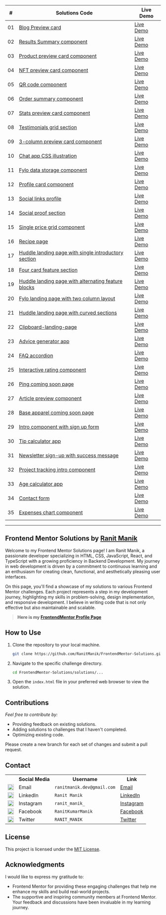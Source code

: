 <div align="center">
    <table>
        <thead>
            <tr>
                <th>#</th>
                <th>Solutions Code</th>
                <th>Live Demo</th>
            </tr>
        </thead>
        <tbody>
            <tr>
                <td>01</td>
                <td><a href="solutions/01. blog-preview-card">Blog Preview card</a></td>
                <td><a href="https://ranitmanik.github.io/FrontendMentor-Solutions/solutions/01.%20Blog-preview-card/index.html" target="_blank">Live Demo</a></td>
            </tr>
            <tr>
                <td>02</td>
                <td><a href="solutions/02. results-summary-component">Results Summary component</a></td>
                <td><a href="https://ranitmanik.github.io/FrontendMentor-Solutions/solutions/02.%20Results-summary-component/index.html" target="_blank">Live Demo</a></td>
            </tr>
            <tr>
                <td>03</td>
                <td><a href="solutions/03. product-preview-card-component">Product preview card component</a></td>
                <td><a href="https://ranitmanik.github.io/FrontendMentor-Solutions/solutions/03.%20Product-preview-card-component/index.html" target="_blank">Live Demo</a></td>
            </tr>
            <tr>
                <td>04</td>
                <td><a href="solutions/04.%20nft-preview-card-component">NFT preview card component</a></td>
                <td><a href="https://ranitmanik.github.io/FrontendMentor-Solutions/solutions/04.%20nft-preview-card-component/index.html" target="_blank">Live Demo</a></td>
            </tr>
            <tr>
                <td>05</td>
                <td><a href="solutions/05. qr code component">QR code component</a></td>
                <td><a href="https://ranitmanik.github.io/FrontendMentor-Solutions/solutions/05.%20QR%20code%20component/index.html" target="_blank">Live Demo</a></td>
            </tr>
            <tr>
                <td>06</td>
                <td><a href="solutions/06. order-summary-component">Order summary component</a></td>
                <td><a href="https://ranitmanik.github.io/FrontendMentor-Solutions/solutions/06.%20Order-summary-component/index.html" target="_blank">Live Demo</a></td>
            </tr>
            <tr>
                <td>07</td>
                <td><a href="solutions/07.%20stats-preview-card-component">Stats preview card component</a></td>
                <td><a href="https://ranitmanik.github.io/FrontendMentor-Solutions/solutions/07.%20stats-preview-card-component/index.html" target="_blank">Live Demo</a></td>
            </tr>
            <tr>
                <td>08</td>
                <td><a href="solutions/08.%20testimonials-grid-section">Testimonials grid section</a></td>
                <td><a href="https://ranitmanik.github.io/FrontendMentor-Solutions/solutions/08.%20testimonials-grid-section/index.html" target="_blank">Live Demo</a></td>
            </tr>
            <tr>
                <td>09</td>
                <td><a href="solutions/09.%203-column-preview-card-component">3-column preview card component</a></td>
                <td><a href="https://ranitmanik.github.io/FrontendMentor-Solutions/solutions/09.%203-column-preview-card-component/index.html" target="_blank">Live Demo</a></td>
            </tr>
            <tr>
                <td>10</td>
                <td><a href="solutions/10.%20chat-app-css-illustration">Chat app CSS illustration</a></td>
                <td><a href="https://ranitmanik.github.io/FrontendMentor-Solutions/solutions/10.%20chat-app-css-illustration/index.html" target="_blank">Live Demo</a></td>
            </tr>
            <tr>
                <td>11</td>
                <td><a href="solutions/11.%20fylo-data-storage-component">Fylo data storage component</a></td>
                <td><a href="https://ranitmanik.github.io/FrontendMentor-Solutions/solutions/11.%20fylo-data-storage-component/index.html" target="_blank">Live Demo</a></td>
            </tr>
            <tr>
                <td>12</td>
                <td><a href="solutions/12.%20profile-card-component">Profile card component</a></td>
                <td><a href="https://ranitmanik.github.io/FrontendMentor-Solutions/solutions/12.%20profile-card-component/index.html" target="_blank">Live Demo</a></td>
            </tr>
            <tr>
                <td>13</td>
                <td><a href="solutions/13.%20social-links-profile">Social links profile</a></td>
                <td><a href="https://ranitmanik.github.io/FrontendMentor-Solutions/solutions/13.%20social-links-profile/index.html" target="_blank">Live Demo</a></td>
            </tr>
            <tr>
                <td>14</td>
                <td><a href="solutions/14.%20social-proof-section">Social proof section</a></td>
                <td><a href="https://ranitmanik.github.io/FrontendMentor-Solutions/solutions/14.%20social-proof-section/index.html" target="_blank">Live Demo</a></td>
            </tr>
            <tr>
                <td>15</td>
                <td><a href="solutions/15.%20single-price-grid-component">Single price grid component</a></td>
                <td><a href="https://ranitmanik.github.io/FrontendMentor-Solutions/solutions/15.%20single-price-grid-component/index.html" target="_blank">Live Demo</a></td>
            </tr>
            <tr>
                <td>16</td>
                <td><a href="solutions/16.%20recipe-page">Recipe page</a></td>
                <td><a href="https://ranitmanik.github.io/FrontendMentor-Solutions/solutions/16.%20recipe-page/index.html" target="_blank">Live Demo</a></td>
            </tr>
            <tr>
                <td>17</td>
                <td><a href="solutions/17.%20huddle-landing-page-with-single-introductory-section">Huddle landing page with single introductory section</a></td>
                <td><a href="https://ranitmanik.github.io/FrontendMentor-Solutions/solutions/17.%20huddle-landing-page-with-single-introductory-section/index.html" target="_blank">Live Demo</a></td>
            </tr>
            <tr>
                <td>18</td>
                <td><a href="solutions/18.%20four-card-feature-section">Four card feature section</a></td>
                <td><a href="https://ranitmanik.github.io/FrontendMentor-Solutions/solutions/18.%20four-card-feature-section/index.html" target="_blank">Live Demo</a></td>
            </tr>
            <tr>
                <td>19</td>
                <td><a href="solutions/19.%20huddle-landing-page-with-alternating-feature-blocks">Huddle landing page with alternating feature blocks</a></td>
                <td><a href="https://ranitmanik.github.io/FrontendMentor-Solutions/solutions/19.%20huddle-landing-page-with-alternating-feature-blocks/index.html" target="_blank">Live Demo</a></td>
            </tr>
            <tr>
                <td>20</td>
                <td><a href="solutions/20.%20fylo-landing-page-with-two-column-layout">Fylo landing page with two column layout</a></td>
                <td><a href="https://ranitmanik.github.io/FrontendMentor-Solutions/solutions/20.%20fylo-landing-page-with-two-column-layout/index.html" target="_blank">Live Demo</a></td>
            </tr>
            <tr>
                <td>21</td>
                <td><a href="solutions/21.%20huddle-landing-page-with-curved-sections">Huddle landing page with curved sections</a></td>
                <td><a href="https://ranitmanik.github.io/FrontendMentor-Solutions/solutions/21.%20huddle-landing-page-with-curved-sections/index.html" target="_blank">Live Demo</a></td>
            </tr>
            <tr>
                <td>22</td>
                <td><a href="solutions/22.%20clipboard-landing-page">Clipboard-landing-page</a></td>
                <td><a href="https://ranitmanik.github.io/FrontendMentor-Solutions/solutions/22.%20clipboard-landing-page/index.html" target="_blank">Live Demo</a></td>
            </tr>
            <tr>
                <td>23</td>
                <td><a href="solutions/23.%20advice-generator-app">Advice generator app</a></td>
                <td><a href="https://ranitmanik.github.io/FrontendMentor-Solutions/solutions/23.%20advice-generator-app/index.html" target="_blank">Live Demo</a></td>
            </tr>
            <tr>
                <td>24</td>
                <td><a href="solutions/24.%20faq-accordion">FAQ accordion</a></td>
                <td><a href="https://ranitmanik.github.io/FrontendMentor-Solutions/solutions/24.%20faq-accordion/index.html" target="_blank">Live Demo</a></td>
            </tr>
            <tr>
                <td>25</td>
                <td><a href="solutions/25.%20interactive-rating-component">Interactive rating component</a></td>
                <td><a href="https://ranitmanik.github.io/FrontendMentor-Solutions/solutions/25.%20interactive-rating-component/index.html" target="_blank">Live Demo</a></td>
            </tr>
            <tr>
                <td>26</td>
                <td><a href="solutions/26.%20ping-coming-soon-page">Ping coming soon page</a></td>
                <td><a href="https://ranitmanik.github.io/FrontendMentor-Solutions/solutions/26.%20ping-coming-soon-page/index.html" target="_blank">Live Demo</a></td>
            </tr>
            <tr>
                <td>27</td>
                <td><a href="solutions/27.%20article-preview-component">Article preview component</a></td>
                <td><a href="https://ranitmanik.github.io/FrontendMentor-Solutions/solutions/27.%20article-preview-component/index.html" target="_blank">Live Demo</a></td>
            </tr>
            <tr>
                <td>28</td>
                <td><a href="solutions/28.%20base-apparel-coming-soon">Base apparel coming soon page</a></td>
                <td><a href="https://ranitmanik.github.io/FrontendMentor-Solutions/solutions/28.%20base-apparel-coming-soon/index.html" target="_blank">Live Demo</a></td>
            </tr>
            <tr>
                <td>29</td>
                <td><a href="solutions/29.%20intro-component-with-signup-form">Intro component with sign up form</a></td>
                <td><a href="https://ranitmanik.github.io/FrontendMentor-Solutions/solutions/29.%20faq-accordion-card/index.html" target="_blank">Live Demo</a></td>
            </tr>
            <tr>
                <td>30</td>
                <td><a href="solutions/30.%20tip-calculator-app">Tip calculator app</a></td>
                <td><a href="https://ranitmanik.github.io/FrontendMentor-Solutions/solutions/30.%20tip-calculator-app/index.html" target="_blank">Live Demo</a></td>
            </tr>
            <tr>
                <td>31</td>
                <td><a href="solutions/31.%20newsletter-sign-up-with-success-message">Newsletter sign-up with success message</a></td>
                <td><a href="https://ranitmanik.github.io/FrontendMentor-Solutions/solutions/31.%20newsletter-sign-up-with-success-message/index.html" target="_blank">Live Demo</a></td>
            </tr>
            <tr>
                <td>32</td>
                <td><a href="solutions/32.%20project-tracking-intro-component">Project tracking intro component</a></td>
                <td><a href="https://ranitmanik.github.io/FrontendMentor-Solutions/solutions/32.%20project-tracking-intro-component/index.html" target="_blank">Live Demo</a></td>
            </tr>
            <tr>
                <td>33</td>
                <td><a href="solutions/33.%20age-calculator-app">Age calculator app</a></td>
                <td><a href="https://ranitmanik.github.io/FrontendMentor-Solutions/solutions/33.%20age-calculator-app/index.html" target="_blank">Live Demo</a></td>
            </tr>
            <tr>
                <td>34</td>
                <td><a href="solutions/34.%20contact-form">Contact form</a></td>
                <td><a href="https://ranitmanik.github.io/FrontendMentor-Solutions/solutions/34.%20contact-form/index.html" target="_blank">Live Demo</a></td>
            </tr>
            <tr>
                <td>35</td>
                <td><a href="solutions/35.%20expenses-chart-component">Expenses chart component</a></td>
                <td><a href="https://ranitmanik.github.io/FrontendMentor-Solutions/solutions/35.%20expenses-chart-component/index.html" target="_blank">Live Demo</a></td>
            </tr>
        </tbody>
    </table>
</div>

<hr>

## Frontend Mentor Solutions by [Ranit Manik](https://www.frontendmentor.io/profile/RanitManik)

Welcome to my Frontend Mentor Solutions page! I am Ranit Manik, a passionate developer specializing in HTML, CSS, JavaScript, React, and TypeScript with a growing proficiency in Backend Development. My journey in web development is driven by a commitment to continuous learning and an enthusiasm for creating clean, functional, and aesthetically pleasing user interfaces.

On this page, you'll find a showcase of my solutions to various Frontend Mentor challenges. Each project represents a step in my development journey, highlighting my skills in problem-solving, design implementation, and responsive development. I believe in writing code that is not only effective but also maintainable and scalable.

> **Here is my [FrontendMentor Profile Page](https://www.frontendmentor.io/profile/RanitManik)**

## How to Use

1. Clone the repository to your local machine.
   ```bash
   git clone https://github.com/RanitManik/FrontendMentor-Solutions.git
   ```

2. Navigate to the specific challenge directory.
   ```bash
   cd FrontendMentor-Solutions/solutions/...
   ```

3. Open the `index.html` file in your preferred web browser to view the solution.

## Contributions

_Feel free to contribute by:_

- Providing feedback on existing solutions.
- Adding solutions to challenges that I haven't completed.
- Optimizing existing code.

Please create a new branch for each set of changes and submit a pull request.

## Contact

<table>
  <tr>
    <th></th>
    <th>Social Media</th>
    <th>Username</th>
    <th>Link</th>
  </tr>
  <tr>
    <td><img src="https://cdn4.iconfinder.com/data/icons/social-media-logos-6/512/112-gmail_email_mail-512.png" width="20" /></td>
    <td>Email</td>
    <td><code>ranitmanik.dev@gmail.com</code></td>
    <td><a href="mailto:ranitmanik.dev@gmail.com" target="_blank">Email</a></td>
  </tr>
  <tr>
    <td><img src="https://upload.wikimedia.org/wikipedia/commons/thumb/c/ca/LinkedIn_logo_initials.png/480px-LinkedIn_logo_initials.png" width="20" /></td>
    <td>LinkedIn</td>
    <td><code>Ranit Manik</code></td>
    <td><a href="https://www.linkedin.com/in/ranit-manik/" target="_blank">LinkedIn</a></td>
  </tr>
  <tr>
    <td><img src="https://upload.wikimedia.org/wikipedia/commons/thumb/a/a5/Instagram_icon.png/600px-Instagram_icon.png" width="20" /></td>
    <td>Instagram</td>
    <td><code>ranit_manik_</code></td>
    <td><a href="https://www.instagram.com/ranit_manik_/" target="_blank">Instagram</a></td>
  </tr>
  <tr>
    <td><img src="https://upload.wikimedia.org/wikipedia/commons/6/6c/Facebook_Logo_2023.png" width="20" /></td>
    <td>Facebook</td>
    <td><code>RanitKumarManik</code></td>
    <td><a href="https://www.facebook.com/RanitKumarManik/" target="_blank">Facebook</a></td>
  </tr>
  <tr>
    <td><img src="https://upload.wikimedia.org/wikipedia/commons/thumb/6/6f/Logo_of_Twitter.svg/512px-Logo_of_Twitter.svg.png" width="20" /></td>
    <td>Twitter</td>
    <td><code>RANIT_MANIK</code></td>
    <td><a href="https://twitter.com/RANIT_MANIK" target="_blank">Twitter</a></td>
  </tr>
</table>

## License

This project is licensed under the [MIT License](LICENSE).

## Acknowledgments

I would like to express my gratitude to:

- Frontend Mentor for providing these engaging challenges that help me enhance my skills and build real-world projects.
- The supportive and inspiring community members at Frontend Mentor. Your feedback and discussions have been invaluable
  in my learning journey.
